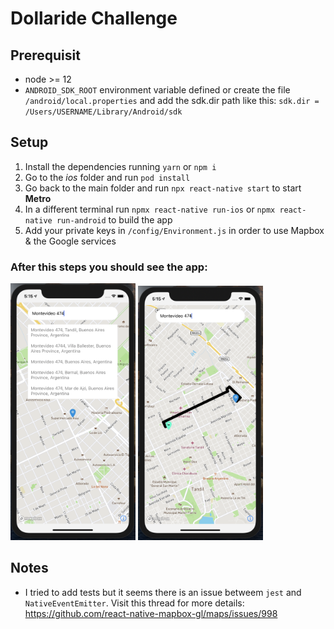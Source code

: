 # Dollaride Challenge

## Prerequisit

* node >= 12
* `ANDROID_SDK_ROOT` environment variable defined or create the file `/android/local.properties` and add the sdk.dir path like this: `sdk.dir = /Users/USERNAME/Library/Android/sdk`

## Setup

1. Install the dependencies running `yarn` or `npm i`
2. Go to the *ios* folder and run `pod install`
3. Go back to the main folder and run `npx react-native start` to start **Metro**
4. In a different terminal run `npmx react-native run-ios` or `npmx react-native run-android` to build the app
5. Add your private keys in `/config/Environment.js` in order to use Mapbox & the Google services

### After this steps you should see the app:

<img src="assets/screenshots/predictions-list.png" alt="drawing" width="200"/>
<img src="assets/screenshots/directions.png" alt="drawing" width="200"/>

## Notes
* I tried to add tests but it seems there is an issue betweem `jest` and `NativeEventEmitter`. Visit this thread for more details: https://github.com/react-native-mapbox-gl/maps/issues/998
